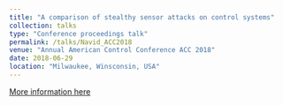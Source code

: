 ```yaml
---
title: "A comparison of stealthy sensor attacks on control systems"
collection: talks
type: "Conference proceedings talk"
permalink: /talks/Navid_ACC2018
venue: "Annual American Control Conference ACC 2018"
date: 2018-06-29
location: "Milwaukee, Winsconsin, USA"
---
```

[More information here](https://acc2018.a2c2.org/technical-program/)


